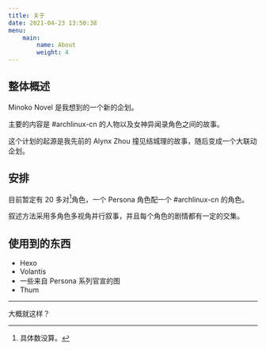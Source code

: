 ```yaml
---
title: 关于
date: 2021-04-23 13:50:38
menu:
    main:
        name: About
        weight: 4
---
```


## 整体概述

Minoko Novel 是我想到的一个新的企划。

主要的内容是 #archlinux-cn 的人物以及女神异闻录角色之间的故事。

这个计划的起源是我先前的 Alynx Zhou 撞见结城理的故事，随后变成一个大联动企划。

## 安排

目前暂定有 20 多对[^1]角色，一个 Persona 角色配一个 #archlinux-cn 的角色。

叙述方法采用多角色多视角并行叙事，并且每个角色的剧情都有一定的交集。

[^1]: 具体数没算。

## 使用到的东西

* Hexo
* Volantis
* 一些来自 Persona 系列官宣的图
* Thum

---

大概就这样？
